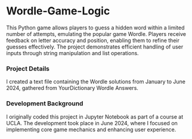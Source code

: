 # Wordle-Game-Logic
This Python game allows players to guess a hidden word within a limited number of attempts, emulating the popular game Wordle. Players receive feedback on letter accuracy and position, enabling them to refine their guesses effectively. The project demonstrates efficient handling of user inputs through string manipulation and list operations.

### Project Details
I created a text file containing the Wordle solutions from January to June 2024, gathered from YourDictionary Wordle Answers.

### Development Background
I originally coded this project in Jupyter Notebook as part of a course at UCLA. The development took place in June 2024, where I focused on implementing core game mechanics and enhancing user experience.
